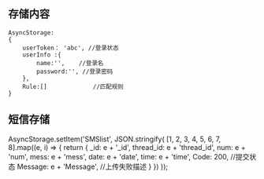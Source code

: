 ## 存储内容
    AsyncStorage:
    {
        userToken： 'abc', //登录状态
        userInfo :{
            name:'',    //登录名
            password:'', //登录密码
        },
        Rule:[]             //匹配规则
    }


## 短信存储

AsyncStorage.setItem('SMSlist', JSON.stringify(
  [1, 2, 3, 4, 5, 6, 7, 8].map((e, i) => {
    return {
      _id: e + '_id',
      thread_id: e + 'thread_id',
      num: e + 'num',
      mess: e + 'mess',
      date: e + 'date',
      time: e + 'time',
      Code: 200, //提交状态
      Message: e + 'Message', //上传失败描述
    }
  })
));